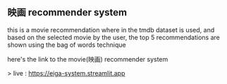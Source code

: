 ## 映画 recommender system

<p> this is a movie recommendation where in the tmdb dataset is used, and based on the selected movie by the user, the top 5 recommendations are shown using the bag of words technique</p>

<p> here's the link to the movie(映画) recommender system</p>

&gt; live : https://eiga-system.streamlit.app <br>
